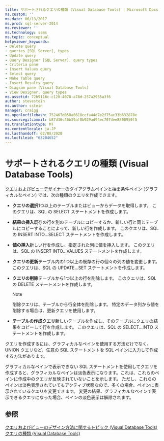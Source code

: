 ```yaml
---
title: サポートされるクエリの種類 (Visual Database Tools) | Microsoft Docs
ms.custom: ''
ms.date: 06/13/2017
ms.prod: sql-server-2014
ms.reviewer: ''
ms.technology: ssms
ms.topic: conceptual
helpviewer_keywords:
- Delete query
- queries [SQL Server], types
- Update query
- Query Designer [SQL Server], query types
- Criteria pane
- Insert Values query
- Select query
- Make Table query
- Insert Results query
- Diagram pane [Visual Database Tools]
- View Designer, query types
ms.assetid: 72b9116c-c128-4078-a78d-257a2955a3f6
author: stevestein
ms.author: sstein
manager: craigg
ms.openlocfilehash: 752467d058a6618ccfa44d7e2f75ac33b632878e
ms.sourcegitcommit: b87d36c46b39af8b929ad94ec707dee8800950f5
ms.translationtype: MT
ms.contentlocale: ja-JP
ms.lasthandoff: 02/08/2020
ms.locfileid: "63204652"
---
```

# <a name="supported-query-types-visual-database-tools"></a>サポートされるクエリの種類 (Visual Database Tools)
  [クエリおよびビューデザイナー](visual-database-tools.md)のダイアグラムペインと抽出条件ペイン (グラフィカルなペイン) では、次の種類のクエリを作成できます。  
  
-   **クエリの選択**1つ以上のテーブルまたはビューからデータを取得します。 このクエリは、SQL の SELECT ステートメントを作成します。  
  
-   **結果の挿入**既存の行を別のテーブルにコピーするか、新しい行と同じテーブルにコピーすることによって、新しい行を作成します。 このクエリは、SQL の INSERT INTO...SELECT ステートメントを作成します。  
  
-   **値の挿入**新しい行を作成し、指定された列に値を挿入します。 このクエリは、SQL の INSERT INTO...VALUES ステートメントを作成します。  
  
-   **クエリの更新**テーブル内の1つ以上の既存の行の個々の列の値を変更します。 このクエリは、SQL の UPDATE...SET ステートメントを作成します。  
  
-   **クエリの削除**テーブルから1つ以上の行を削除します。 このクエリは、SQL の DELETE ステートメントを作成します。  
  
    > [!NOTE]  
    >  削除クエリは、テーブルから行全体を削除します。 特定のデータ列から値を削除する場合は、更新クエリを使用します。  
  
-   **テーブルの作成クエリ**新しいテーブルを作成し、そのテーブルにクエリの結果をコピーして行を作成します。 このクエリは、SQL の SELECT...INTO ステートメントを作成します。  
  
 クエリを作成するには、グラフィカルなペインを使用する方法だけでなく、UNION クエリなど、任意の SQL ステートメントを SQL ペインに入力して作成する方法があります。  
  
 グラフィカルなペインで表示できない SQL ステートメントを使用してクエリを作成すると、グラフィカルなペインは淡色表示になります。これは、これらのペインに作成中のクエリが反映されていないことを示します。 ただし、これらのペインは淡色表示されていてもアクティブ状態なので、多くの場合、ペインに表示されているクエリを変更できます。 変更の結果、グラフィカルなペインで表示できるクエリになった場合、ペインの淡色表示は解除されます。  
  
## <a name="see-also"></a>参照  
 [クエリおよびビューのデザイン方法に関するトピック &#40;Visual Database Tools&#41;](design-queries-and-views-how-to-topics-visual-database-tools.md)   
 [クエリの種類 (Visual Database Tools)](types-of-queries-visual-database-tools.md)  
  
  
